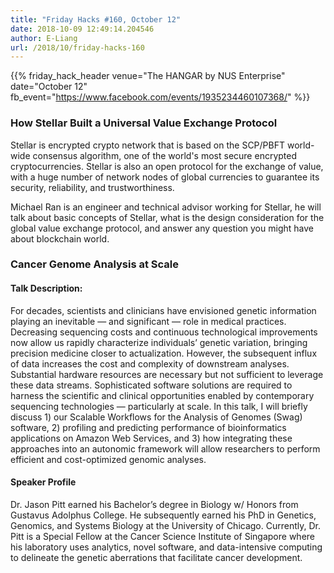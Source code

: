 ```yaml
---
title: "Friday Hacks #160, October 12"
date: 2018-10-09 12:49:14.204546
author: E-Liang
url: /2018/10/friday-hacks-160
---
```


{{% friday_hack_header
    venue="The HANGAR by NUS Enterprise"
    date="October 12"
    fb_event="https://www.facebook.com/events/1935234460107368/" %}}


### How Stellar Built a Universal Value Exchange Protocol

Stellar is encrypted crypto network that is based on the SCP/PBFT world-wide consensus algorithm, one of the world's most secure encrypted cryptocurrencies. Stellar is also an open protocol for the exchange of value, with a huge number of network nodes of global currencies to guarantee its security, reliability, and trustworthiness.

Michael Ran is an engineer and technical advisor working for Stellar, he will talk about basic concepts of Stellar, what is the design consideration for the global value exchange protocol, and answer any question you might have about blockchain world.


### Cancer Genome Analysis at Scale

#### Talk Description:

For decades, scientists and clinicians have envisioned genetic information playing an inevitable — and significant — role in medical practices. Decreasing sequencing costs and continuous technological improvements now allow us rapidly characterize individuals’ genetic variation, bringing precision medicine closer to actualization. However, the subsequent influx of data increases the cost and complexity of downstream analyses. Substantial hardware resources are necessary but not sufficient to leverage these data streams. Sophisticated software solutions are required to harness the scientific and clinical opportunities enabled by contemporary sequencing technologies — particularly at scale. In this talk, I will briefly discuss 1) our Scalable Workflows for the Analysis of Genomes (Swag) software, 2) profiling and predicting performance of bioinformatics applications on Amazon Web Services, and 3) how integrating these approaches into an autonomic framework will allow researchers to perform efficient and cost-optimized genomic analyses.

#### Speaker Profile

Dr. Jason Pitt earned his Bachelor’s degree in Biology w/ Honors from Gustavus Adolphus College. He subsequently earned his PhD in Genetics, Genomics, and Systems Biology at the University of Chicago. Currently, Dr. Pitt is a Special Fellow at the Cancer Science Institute of Singapore where his laboratory uses analytics, novel software, and data-intensive computing to delineate the genetic aberrations that facilitate cancer development.

